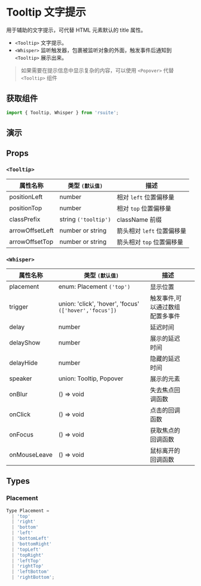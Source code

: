 # Tooltip 文字提示 [<i class="icon icon-edit2" ></i>](https://github.com/rsuite/rsuite.github.io/blob/master/src/components/tooltip/index.md)

用于辅助的文字提示，可代替 HTML 元素默认的 title 属性。

* `<Tooltip>` 文字提示。
* `<Whisper>` 监听触发器，包裹被监听对象的外面，触发事件后通知到 `<Tooltip>` 展示出来。

> 如果需要在提示信息中显示复杂的内容，可以使用 `<Popover>` 代替 `<Tooltip>` 组件

## 获取组件

```js
import { Tooltip, Whisper } from 'rsuite';
```

## 演示

<!--{demo}-->

## Props

### `<Tooltip>`

| 属性名称        | 类型 `(默认值)`      | 描述                       |
| --------------- | -------------------- | -------------------------- |
| positionLeft    | number               | 相对 `left` 位置偏移量     |
| positionTop     | number               | 相对 `top` 位置偏移量      |
| classPrefix     | string `('tooltip')` | className 前缀             |
| arrowOffsetLeft | number or string     | 箭头相对 `left` 位置偏移量 |
| arrowOffsetTop  | number or string     | 箭头相对 `top` 位置偏移量  |

### `<Whisper>`

| 属性名称     | 类型 `(默认值)`                                        | 描述                            |     |
| ------------ | ------------------------------------------------------ | ------------------------------- | --- |
| placement    | enum: Placement `('top')`                              | 显示位置                        |     |
| trigger      | union: 'click', 'hover', 'focus' `(['hover','focus'])` | 触发事件,可以通过数组配置多事件 |     |
| delay        | number                                                 | 延迟时间                        |     |
| delayShow    | number                                                 | 展示的延迟时间                  |     |
| delayHide    | number                                                 | 隐藏的延迟时间                  |     |
| speaker      | union: Tooltip, Popover                                | 展示的元素                      |     |
| onBlur       | () => void                                             | 失去焦点回调函数                |     |
| onClick      | () => void                                             | 点击的回调函数                  |     |
| onFocus      | () => void                                             | 获取焦点的回调函数              |     |
| onMouseLeave | () => void                                             | 鼠标离开的回调函数              |     |

## Types

### Placement

```js
Type Placement =
  | 'top'
  | 'right'
  | 'bottom'
  | 'left'
  | 'bottomLeft'
  | 'bottomRight'
  | 'topLeft'
  | 'topRight'
  | 'leftTop'
  | 'rightTop'
  | 'leftBottom'
  | 'rightBottom';
```

